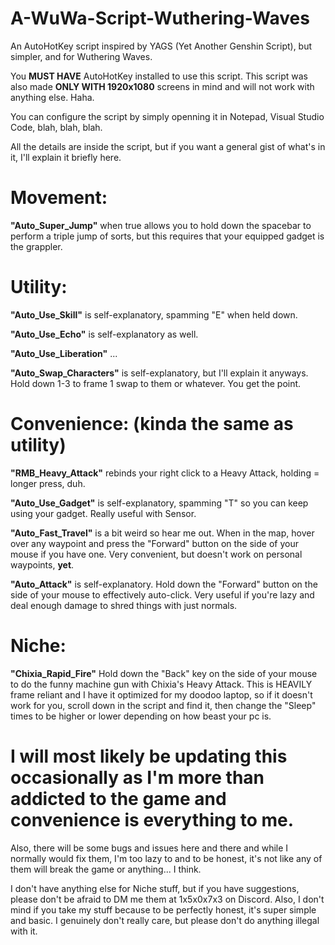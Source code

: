 # A-WuWa-Script-Wuthering-Waves
An AutoHotKey script inspired by YAGS (Yet Another Genshin Script), but simpler, and for Wuthering Waves.

You **MUST HAVE** AutoHotKey installed to use this script. This script was also made **ONLY WITH 1920x1080** screens in mind and will not work with anything else. Haha.

You can configure the script by simply openning it in Notepad, Visual Studio Code, blah, blah, blah.

All the details are inside the script, but if you want a general gist of what's in it, I'll explain it briefly here.

# Movement: 

**"Auto_Super_Jump"** when true allows you to hold down the spacebar to perform a triple jump of sorts, but this requires that your equipped gadget is the grappler.

# Utility:

**"Auto_Use_Skill"** is self-explanatory, spamming "E" when held down.

**"Auto_Use_Echo"** is self-explanatory as well.

**"Auto_Use_Liberation"** ...

**"Auto_Swap_Characters"** is self-explanatory, but I'll explain it anyways. Hold down 1-3 to frame 1 swap to them or whatever. You get the point.


# Convenience: (kinda the same as utility)

**"RMB_Heavy_Attack"** rebinds your right click to a Heavy Attack, holding = longer press, duh.

**"Auto_Use_Gadget"** is self-explanatory, spamming "T" so you can keep using your gadget. Really useful with Sensor.

**"Auto_Fast_Travel"** is a bit weird so hear me out. When in the map, hover over any waypoint and press the "Forward" button on the side of your mouse if you have one. Very convenient, but doesn't work on personal waypoints, **yet**.

**"Auto_Attack"** is self-explanatory. Hold down the "Forward" button on the side of your mouse to effectively auto-click. Very useful if you're lazy and deal enough damage to shred things with just normals.

# Niche:

**"Chixia_Rapid_Fire"** Hold down the "Back" key on the side of your mouse to do the funny machine gun with Chixia's Heavy Attack. This is HEAVILY frame reliant and I have it optimized for my doodoo laptop, so if it doesn't work for you, scroll down in the script and find it, then change the "Sleep" times to be higher or lower depending on how beast your pc is.

# I will most likely be updating this occasionally as I'm more than addicted to the game and convenience is everything to me.

Also, there will be some bugs and issues here and there and while I normally would fix them, I'm too lazy to and to be honest, it's not like any of them will break the game or anything... I think.

I don't have anything else for Niche stuff, but if you have suggestions, please don't be afraid to DM me them at 1x5x0x7x3 on Discord. Also, I don't mind if you take my stuff because to be perfectly honest, it's super simple and basic. I genuinely don't really care, but please don't do anything illegal with it.

